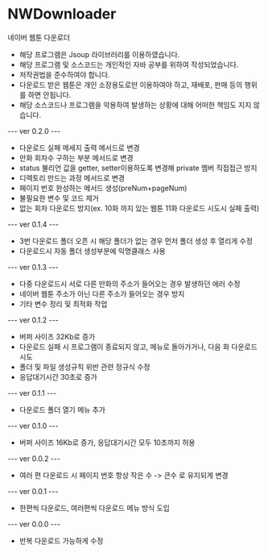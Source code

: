 # NWDownloader
네이버 웹툰 다운로더
* 해당 프로그램은 Jsoup 라이브러리를 이용하였습니다.
* 해당 프로그램 및 소스코드는 개인적인 자바 공부를 위하여 작성되었습니다.
* 저작권법을 준수하여야 합니다.
* 다운로드 받은 웹툰은 개인 소장용도로만 이용하여야 하고, 재배포, 판매 등의 행위를 하면 안됩니다.
* 해당 소스코드나 프로그램을 악용하여 발생하는 상황에 대해 어떠한 책임도 지지 않습니다.

--- ver 0.2.0 ---
* 다운로드 실패 메세지 출력 메서드로 변경
* 만화 회차수 구하는 부분 메서드로 변경
* status 불리언 값을 getter, setter이용하도록 변경해 private 멤버 직접접근 방지
* 디렉토리 만드는 과정 메서드로 변경
* 페이지 번호 완성하는 메서드 생성(preNum+pageNum)
* 불필요한 변수 및 코드 제거
* 없는 회차 다운로드 방지(ex. 10화 까지 있는 웹툰 11화 다운로드 시도시 실패 출력)

--- ver 0.1.4 ---
* 3번 다운로드 폴더 오픈 시 해당 폴더가 없는 경우 먼저 폴더 생성 후 열리게 수정
* 다운로드시 자동 폴더 생성부분에 익명클래스 사용

--- ver 0.1.3 ---
* 다중 다운로드시 서로 다른 만화의 주소가 들어오는 경우 발생하던 에러 수정
* 네이버 웹툰 주소가 아닌 다른 주소가 들어오는 경우 방지
* 기타 변수 정리 및 최적화 작업

--- ver 0.1.2 ---
* 버퍼 사이즈 32Kb로 증가
* 다운로드 실패 시 프로그램이 종료되지 않고, 메뉴로 돌아가거나, 다음 화 다운로드 시도
* 폴더 및 파일 생성규칙 위반 관련 정규식 수정
* 응답대기시간 30초로 증가

--- ver 0.1.1 ---
* 다운로드 폴더 열기 메뉴 추가

--- ver 0.1.0 ---
* 버퍼 사이즈 16Kb로 증가, 응답대기시간 모두 10초까지 허용

--- ver 0.0.2 ---
* 여러 편 다운로드 시 페이지 번호 항상 작은 수 -> 큰수 로 유지되게 변경

--- ver 0.0.1 ---
* 한편씩 다운로드, 여러편씩 다운로드 메뉴 방식 도입

--- ver 0.0.0 ---
* 반복 다운로드 가능하게 수정
